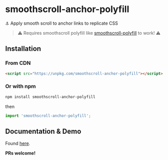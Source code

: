 # smoothscroll-anchor-polyfill
⚓ Apply smooth scroll to anchor links to replicate CSS

> ⚠ Requires smoothscroll polyfill like [smoothscroll-polyfill](http://iamdustan.com/smoothscroll/) to work! ⚠

## Installation

### From CDN
```html
<script src="https://unpkg.com/smoothscroll-anchor-polyfill"></script>
```
### Or with npm
```bash
npm install smoothscroll-anchor-polyfill
```
then

```js
import 'smoothscroll-anchor-polyfill';
```
## Documentation & Demo

Found [here](https://jonaskuske.github.io/smoothscroll-anchor-polyfill).


**PRs welcome!**
